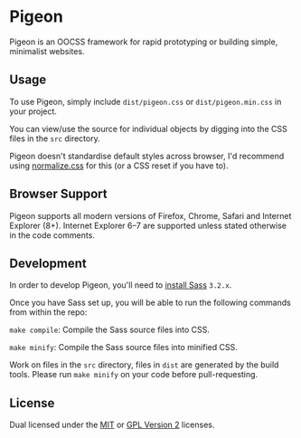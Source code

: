 
Pigeon
======

Pigeon is an OOCSS framework for rapid prototyping or building simple, minimalist websites.


Usage
-----

To use Pigeon, simply include `dist/pigeon.css` or `dist/pigeon.min.css` in your project.

You can view/use the source for individual objects by digging into the CSS files in the `src` directory.

Pigeon doesn't standardise default styles across browser, I'd recommend using [normalize.css][normalize] for this (or a CSS reset if you have to).


Browser Support
---------------

Pigeon supports all modern versions of Firefox, Chrome, Safari and Internet Explorer (8+). Internet Explorer 6–7 are supported unless stated otherwise in the code comments.


Development
-----------

In order to develop Pigeon, you'll need to [install Sass][sass-install] `3.2.x`.

Once you have Sass set up, you will be able to run the following commands from within the repo:

`make compile`: Compile the Sass source files into CSS.

`make minify`: Compile the Sass source files into minified CSS.

Work on files in the `src` directory, files in `dist` are generated by the build tools. Please run `make minify` on your code before pull-requesting.


License
-------

Dual licensed under the [MIT][mit] or [GPL Version 2][gpl] licenses.



[gpl]: http://opensource.org/licenses/gpl-2.0.php
[mit]: http://opensource.org/licenses/mit-license.php
[normalize]: http://necolas.github.com/normalize.css/
[sass-install]: http://sass-lang.com/download.html
